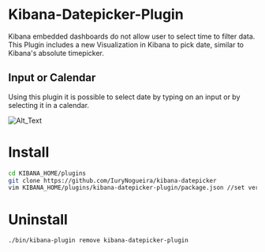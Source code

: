 # Kibana-Datepicker-Plugin
Kibana embedded dashboards do not allow user to select time to filter data. This Plugin includes a new Visualization in Kibana to pick date, similar to Kibana's absolute timepicker.

## Input or Calendar
Using this plugin it is possible to select date by typing on an input or by selecting it in a calendar.

![Alt_Text](https://cloud.githubusercontent.com/assets/12500687/24299298/8409b8f2-1087-11e7-9797-fd30ee748cb3.png)

# Install
```bash
cd KIBANA_HOME/plugins
git clone https://github.com/IuryNogueira/kibana-datepicker
vim KIBANA_HOME/plugins/kibana-datepicker-plugin/package.json //set version to match kibana version
```

# Uninstall
```bash
./bin/kibana-plugin remove kibana-datepicker-plugin
```
